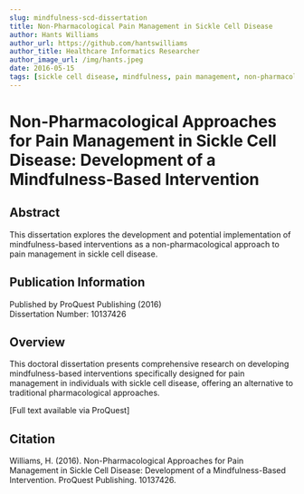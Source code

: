 ```yaml
---
slug: mindfulness-scd-dissertation
title: Non-Pharmacological Pain Management in Sickle Cell Disease
author: Hants Williams
author_url: https://github.com/hantswilliams
author_title: Healthcare Informatics Researcher
author_image_url: /img/hants.jpeg
date: 2016-05-15
tags: [sickle cell disease, mindfulness, pain management, non-pharmacological interventions, dissertation]
---
```


# Non-Pharmacological Approaches for Pain Management in Sickle Cell Disease: Development of a Mindfulness-Based Intervention

## Abstract

This dissertation explores the development and potential implementation of mindfulness-based interventions as a non-pharmacological approach to pain management in sickle cell disease.

<!--truncate-->

## Publication Information

Published by ProQuest Publishing (2016)  
Dissertation Number: 10137426

## Overview

This doctoral dissertation presents comprehensive research on developing mindfulness-based interventions specifically designed for pain management in individuals with sickle cell disease, offering an alternative to traditional pharmacological approaches.

[Full text available via ProQuest]

## Citation

Williams, H. (2016). Non-Pharmacological Approaches for Pain Management in Sickle Cell Disease: Development of a Mindfulness-Based Intervention. ProQuest Publishing. 10137426.
